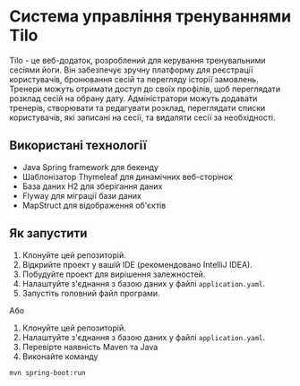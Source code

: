 # Система управління тренуваннями Tilo

Tilo - це веб-додаток, розроблений для керування тренувальними сесіями йоги. Він забезпечує зручну платформу для реєстрації користувачів, бронювання сесій та перегляду історії замовлень. Тренери можуть отримати доступ до своїх профілів, щоб переглядати розклад сесій на обрану дату. Адміністратори можуть додавати тренерів, створювати та редагувати розклад, переглядати списки користувачів, які записані на сесії, та видаляти сесії за необхідності.

## Використані технології

- Java Spring framework для бекенду
- Шаблонізатор Thymeleaf для динамічних веб-сторінок
- База даних H2 для зберігання даних
- Flyway для міграції бази даних
- MapStruct для відображення об'єктів


## Як запустити

1. Клонуйте цей репозиторій.
2. Відкрийте проект у вашій IDE (рекомендовано IntelliJ IDEA).
3. Побудуйте проект для вирішення залежностей.
4. Налаштуйте з'єднання з базою даних у файлі `application.yaml`.
5. Запустіть головний файл програми.

Або 
1. Клонуйте цей репозиторій.
2. Налаштуйте з'єднання з базою даних у файлі `application.yaml`.
3. Перевірте наявність Maven та Java
4. Виконайте команду
```bash
mvn spring-boot:run
